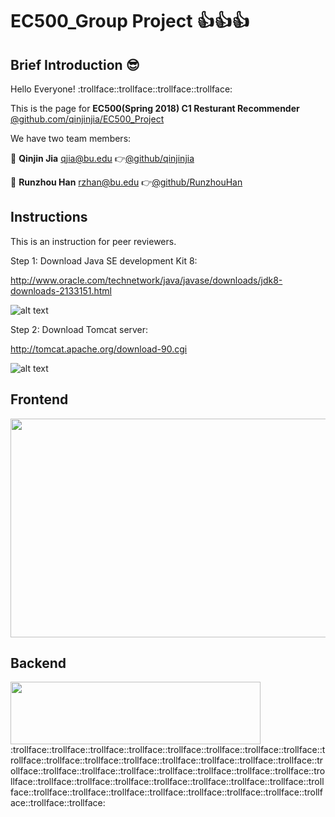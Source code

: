 # EC500_Group Project :thumbsup::thumbsup::thumbsup:
## Brief Introduction :sunglasses:
  Hello Everyone! :trollface::trollface::trollface::trollface:
  
  This is the page for **EC500(Spring 2018) C1 Resturant Recommender** 
  [@github.com/qinjinjia/EC500_Project](https://github.com/qinjinjia/EC500_Project)
  
  We have two team members:
  
  :boy: **Qinjin Jia** qjia@bu.edu   :point_right:[@github/qinjinjia](https://github.com/qinjinjia)
  
  :boy: **Runzhou Han** rzhan@bu.edu   :point_right:[@github/RunzhouHan](https://github.com/RunzhouHan)
  
## Instructions

This is an instruction for peer reviewers.

Step 1: Download Java SE development Kit 8:

http://www.oracle.com/technetwork/java/javase/downloads/jdk8-downloads-2133151.html

![alt text](https://github.com/qinjinjia/ec500_Project/blob/master/Images%20for%20readme/WechatIMG483.jpeg)

Step 2: Download Tomcat server:

http://tomcat.apache.org/download-90.cgi

![alt text](https://github.com/qinjinjia/ec500_Project/blob/master/Images%20for%20readme/tomcat.jpeg)


## Frontend

<img src="https://github.com/qinjinjia/ec500_Project/blob/master/Images%20for%20readme/Frontend.jpeg" width="600" height="350">
  
  
## Backend

<img src="https://github.com/qinjinjia/ec500_Project/blob/master/Images%20for%20readme/MySQL_Database.png" width="400" height="100">

  </br>
:trollface::trollface::trollface::trollface::trollface::trollface::trollface::trollface::trollface::trollface::trollface::trollface::trollface::trollface::trollface::trollface::trollface::trollface::trollface::trollface::trollface::trollface::trollface::trollface::trollface::trollface::trollface::trollface::trollface::trollface::trollface::trollface::trollface::trollface::trollface::trollface::trollface::trollface::trollface::trollface::trollface::trollface::trollface:
